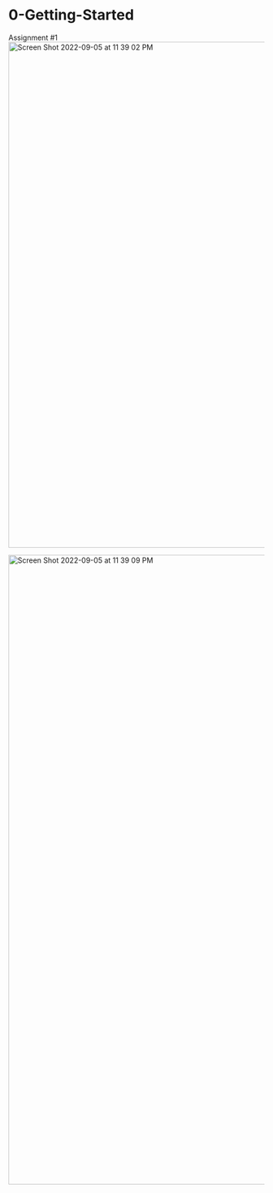 # 0-Getting-Started
Assignment #1
<img width="994" alt="Screen Shot 2022-09-05 at 11 39 02 PM" src="https://user-images.githubusercontent.com/112495172/188543223-6a4f8157-fdca-47e3-a3fd-393a2637e9b4.png">

<img width="1237" alt="Screen Shot 2022-09-05 at 11 39 09 PM" src="https://user-images.githubusercontent.com/112495172/188543228-7f7172c8-db77-452d-b78c-aebc8c621d53.png">
